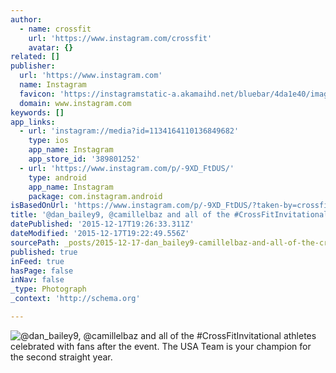 ```yaml
---
author:
  - name: crossfit
    url: 'https://www.instagram.com/crossfit'
    avatar: {}
related: []
publisher:
  url: 'https://www.instagram.com'
  name: Instagram
  favicon: 'https://instagramstatic-a.akamaihd.net/bluebar/4da1e40/images/ico/favicon.ico'
  domain: www.instagram.com
keywords: []
app_links:
  - url: 'instagram://media?id=1134164110136849682'
    type: ios
    app_name: Instagram
    app_store_id: '389801252'
  - url: 'https://www.instagram.com/p/-9XD_FtDUS/'
    type: android
    app_name: Instagram
    package: com.instagram.android
isBasedOnUrl: 'https://www.instagram.com/p/-9XD_FtDUS/?taken-by=crossfit'
title: '@dan_bailey9, @camillelbaz and all of the #CrossFitInvitational athletes celebrated with fans after the event. The USA Team is your champion for the second straight year.'
datePublished: '2015-12-17T19:26:33.311Z'
dateModified: '2015-12-17T19:22:49.556Z'
sourcePath: _posts/2015-12-17-dan_bailey9-camillelbaz-and-all-of-the-crossfitinvitatio.md
published: true
inFeed: true
hasPage: false
inNav: false
_type: Photograph
_context: 'http://schema.org'

---
```

![&commat;dan&lowbar;bailey9&comma; &commat;camillelbaz and all of the &num;CrossFitInvitational athletes celebrated with fans after the event&period; The USA Team is your champion for the second straight year&period;](https://scontent.cdninstagram.com/hphotos-xaf1/t51.2885-15/s640x640/sh0.08/e35/12292696_894443537318386_104037405_n.jpg)